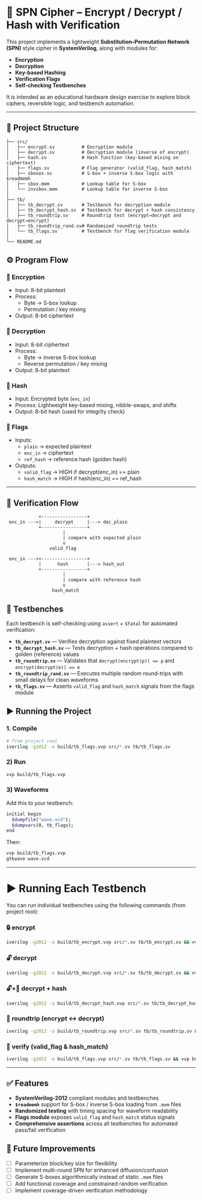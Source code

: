 # 🔐 SPN Cipher – Encrypt / Decrypt / Hash with Verification  

This project implements a lightweight **Substitution–Permutation Network (SPN)** style cipher in **SystemVerilog**, along with modules for:  
- **Encryption**  
- **Decryption**  
- **Key-based Hashing**  
- **Verification Flags**  
- **Self-checking Testbenches**  

It is intended as an educational hardware design exercise to explore block ciphers, reversible logic, and testbench automation.  

---

## 📂 Project Structure  

```text
├── src/
│   ├── encrypt.sv          # Encryption module
│   ├── decrypt.sv          # Decryption module (inverse of encrypt)
│   ├── hash.sv             # Hash function (key-based mixing on ciphertext)
│   ├── flags.sv            # Flag generator (valid_flag, hash_match)
│   ├── sboxes.sv           # S-box + inverse S-box logic with $readmemh
│   ├── sbox.mem            # Lookup table for S-box
│   └── invsbox.mem         # Lookup table for inverse S-box
│
├── tb/
│   ├── tb_decrypt.sv       # Testbench for decryption module
│   ├── tb_decrypt_hash.sv  # Testbench for decrypt + hash consistency
│   ├── tb_roundtrip.sv     # Roundtrip test (encrypt→decrypt and decrypt→encrypt)
│   ├── tb_roundtrip_rand.sv# Randomized roundtrip tests
│   └── tb_flags.sv         # Testbench for flag verification module
│
└── README.md
```

## ⚙️ Program Flow  

### 🔸 Encryption
- Input: 8-bit plaintext  
- Process:  
  - Byte → S-box lookup  
  - Permutation / key mixing  
- Output: 8-bit ciphertext  

### 🔸 Decryption
- Input: 8-bit ciphertext  
- Process:  
  - Byte → inverse S-box lookup  
  - Reverse permutation / key mixing  
- Output: 8-bit plaintext  

### 🔸 Hash
- Input: Encrypted byte (`enc_in`)  
- Process: Lightweight key-based mixing, nibble-swaps, and shifts  
- Output: 8-bit hash (used for integrity check)  

### 🔸 Flags
- Inputs:  
  - `plain` → expected plaintext  
  - `enc_in` → ciphertext  
  - `ref_hash` → reference hash (golden hash)  
- Outputs:  
  - `valid_flag` → HIGH if decrypt(enc_in) == plain  
  - `hash_match` → HIGH if hash(enc_in) == ref_hash  

---

## 🔄 Verification Flow  

```text
            +-----------------+
 enc_in --->|     decrypt     |---> dec_plain
            +-----------------+
                     |
                     | compare with expected plain
                     v
                valid_flag

 enc_in --->+-----------------+
            |      hash       |---> hash_out
            +-----------------+
                     |
                     | compare with reference hash
                     v
                 hash_match
```
## 🧪 Testbenches

Each testbench is self-checking using `assert` + `$fatal` for automated verification:

- **`tb_decrypt.sv`** — Verifies decryption against fixed plaintext vectors
- **`tb_decrypt_hash.sv`** — Tests decryption + hash operations compared to golden (reference) values  
- **`tb_roundtrip.sv`** — Validates that `decrypt(encrypt(p)) == p` and `encrypt(decrypt(e)) == e`
- **`tb_roundtrip_rand.sv`** — Executes multiple random round-trips with small delays for clean waveforms
- **`tb_flags.sv`** — Asserts `valid_flag` and `hash_match` signals from the flags module


## ▶️ Running the Project  

### 1. Compile  
```bash
# from project root
iverilog -g2012 -o build/tb_flags.vvp src/*.sv tb/tb_flags.sv
```
### 2) Run
```bash
vvp build/tb_flags.vvp
```
### 3) Waveforms

Add this to your testbench:
```bash
initial begin
  $dumpfile("wave.vcd");
  $dumpvars(0, tb_flags);
end
```

Then:
```bash
vvp build/tb_flags.vvp
gtkwave wave.vcd
```

---

# ▶️ Running Each Testbench  

You can run individual testbenches using the following commands (from project root):  


### 🔒 encrypt
```bash
iverilog -g2012 -o build/tb_encrypt.vvp src/*.sv tb/tb_encrypt.sv && vvp build/tb_encrypt.vvp
```

### 🔓 decrypt
```bash
iverilog -g2012 -o build/tb_decrypt.vvp src/*.sv tb/tb_decrypt.sv && vvp build/tb_decrypt.vvp
```

### 🔓+🔑 decrypt + hash
```bash
iverilog -g2012 -o build/tb_decrypt_hash.vvp src/*.sv tb/tb_decrypt_hash.sv && vvp build/tb_decrypt_hash.vvp
```

### 🔄 roundtrip (encrypt ↔ decrypt)
```bash
iverilog -g2012 -o build/tb_roundtrip.vvp src/*.sv tb/tb_roundtrip.sv && vvp build/tb_roundtrip.vvp 
```
### 🚩 verify (valid_flag & hash_match)
```bash
iverilog -g2012 -o build/tb_flags.vvp src/*.sv tb/tb_flags.sv && vvp build/tb_flags.vvp
```
---

## ✅ Features

- **SystemVerilog-2012** compliant modules and testbenches
- **`$readmemh`** support for S-box / inverse S-box loading from `.mem` files
- **Randomized testing** with timing spacing for waveform readability
- **Flags module** exposes `valid_flag` and `hash_match` status signals
- **Comprehensive assertions** across all testbenches for automated pass/fail verification

## 🚀 Future Improvements

- [ ] Parameterize block/key size for flexibility
- [ ] Implement multi-round SPN for enhanced diffusion/confusion
- [ ] Generate S-boxes algorithmically instead of static `.mem` files
- [ ] Add functional coverage and constrained random verification
- [ ] Implement coverage-driven verification methodology
